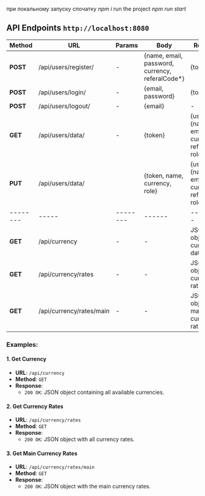 при локальному запуску спочатку *npm i*
run the project *npm run start*



## API Endpoints `http://localhost:8080` 

| Method | URL | Params | Body | Response | token |
|--------|-----|--------|------|----------|------|
| **POST** | /api/users/register/ | - | {name, email, password, currency, referalCode*} | {token} | no |
| **POST** | /api/users/login/ | - |  {email, password} | {token} | no |
| **POST** | /api/users/logout/ | - |  {email} | - | yes |
| **GET** | /api/users/data/ | - |  {token} | {user : {name, email, currency, referalCode, role}} | yes |
| **PUT** | /api/users/data/ |  |  {token, name, currency, role} | {user : {name, email, currency, referalCode, role}} | yes |
|--------|-----|--------|------|----------|------|
| **GET** | /api/currency | - | - | JSON object with currency data | no |
| **GET** | /api/currency/rates | - | - | JSON object with currency rates | no |
| **GET** | /api/currency/rates/main | - | - | JSON object with main currency rates | no |

### Examples:
#### 1. Get Currency
- **URL**: `/api/currency`
- **Method**: `GET`
- **Response**:
  - `200 OK`: JSON object containing all available currencies.

#### 2. Get Currency Rates
- **URL**: `/api/currency/rates`
- **Method**: `GET`
- **Response**:
  - `200 OK`: JSON object with all currency rates.

#### 3. Get Main Currency Rates
- **URL**: `/api/currency/rates/main`
- **Method**: `GET`
- **Response**:
  - `200 OK`: JSON object with the main currency rates.